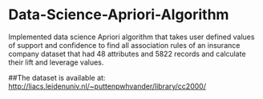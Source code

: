 # Data-Science-Apriori-Algorithm
Implemented data science Apriori algorithm that takes user defined values of support and confidence to find all association rules of an insurance company dataset that had 48 attributes and 5822 records and calculate their lift and leverage values.

##The dataset is available at:
http://liacs.leidenuniv.nl/~puttenpwhvander/library/cc2000/
